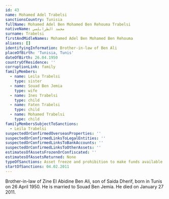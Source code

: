 ```yaml
---
id: 43
name: Mohamed Adel Trabelsi
sanctionsCountry: Tunisia
fullName: Mohamed Adel Ben Mohamed Ben Rehouma Trabelsi
nativeName: محمد الطرابلسي
surname: Trabelsi
firstAndMidleNames: Mohamed Adel Ben Mohamed Ben Rehouma
aliases: []
identifyingInformation: Brother-in-law of Ben Ali
placeOfBirth: 'Tunisia, Tunis'
dateOfBirth: 26.04.1950
countryOfResidence: ''
corruptionLink: family
familyMembers:
  - name: Leila Trabelsi
    type: sister
  - name: Souad Ben Jemia
    type: wife
  - name: Ines Trabelsi
    type: child
  - name: Faten Trabelsi
    type: child
  - name: Mohamed Trabelsi
    type: child
familyMembersSubjectToSanctions:
  - Leila Trabelsi
suspectedOrConfirmedOverseasProperties: ''
suspectedOrConfirmedLinksToLegalEntities: ''
suspectedOrConfirmedLinksToBankAccounts: ''
suspectedOrConfirmedLinksToOtherAssets: ''
estimatesOfAssetsFrozenOrConfiscated: ''
estimatesOfAssetsReturned: None
typeOfSanctions: Asset freeze and prohibition to make funds available
startOfSanctions: 04.02.2011
---
```

Brother-in-law of Zine El Abidine Ben Ali, son of Saida Dherif, born in Tunis on 
26 April 1950. He is married to Souad Ben Jemia. He died on January 27 2011.
